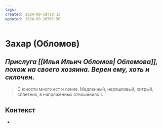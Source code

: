 ```yaml
---
tags: 
created: 2024-09-18T20:15
updated: 2024-09-20T07:56
---
```

# Захар (Обломов)

## ***Прислуга [[Илья Ильич Обломов| Обломова]], похож на своего хозяина.  Верен ему, хоть и склочен.***

> С юности много ест и ленив.
>  Медленный, неряшливый, хитрый, сплетник, в напряжённых отношениях с

## Контекст
- 

